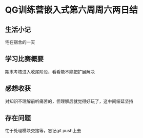 # QG训练营嵌入式第六周周六两日结

## 生活小记

宅在宿舍的一天

## 学习比赛概要

期末考核进入收尾阶段，看看能不能把扩展解决

## 感想收获

对知识不理解前听痛苦的，但理解后就觉得好玩了，这中间绥延坚持

## 存在问题

忙于处理模块交接等，忘记git push上去